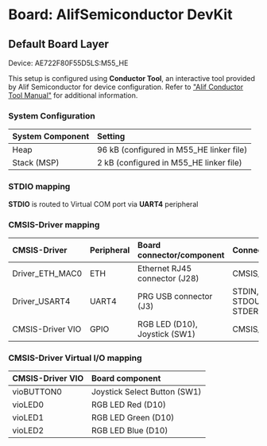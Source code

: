 # Board: AlifSemiconductor DevKit

## Default Board Layer

Device: AE722F80F55D5LS:M55_HE

This setup is configured using **Conductor Tool**, an interactive tool provided by Alif Semiconductor for device configuration.
Refer to ["Alif Conductor Tool Manual"](https://conductor.alifsemi.com/Alif_HTML_DCT_User_Help/Content/Help%20Manual.htm) for additional information.

### System Configuration

| System Component        | Setting
|:------------------------|:----------------------------------------
| Heap                    | 96 kB (configured in M55_HE linker file)
| Stack (MSP)             | 2 kB (configured in M55_HE linker file)

### STDIO mapping

**STDIO** is routed to Virtual COM port via **UART4** peripheral

### CMSIS-Driver mapping

| CMSIS-Driver        | Peripheral | Board connector/component     | Connection
|:--------------------|:-----------|:------------------------------|:------------------------------
| Driver_ETH_MAC0     | ETH        | Ethernet RJ45 connector (J28) | CMSIS_ETH
| Driver_USART4       | UART4      | PRG USB connector (J3)        | STDIN, STDOUT, STDERR
| CMSIS-Driver VIO    | GPIO       | RGB LED (D10), Joystick (SW1) | CMSIS_VIO

### CMSIS-Driver Virtual I/O mapping

| CMSIS-Driver VIO  | Board component
|:------------------|:----------------------------
| vioBUTTON0        | Joystick Select Button (SW1)
| vioLED0           | RGB LED Red (D10)
| vioLED1           | RGB LED Green (D10)
| vioLED2           | RGB LED Blue (D10)
